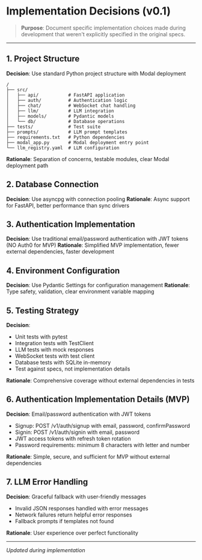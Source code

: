 # Implementation Decisions (v0.1)

> **Purpose**: Document specific implementation choices made during development that weren't explicitly specified in the original specs.

---

## 1. Project Structure

**Decision**: Use standard Python project structure with Modal deployment
```
/
├── src/
│   ├── api/           # FastAPI application
│   ├── auth/          # Authentication logic
│   ├── chat/          # WebSocket chat handling
│   ├── llm/           # LLM integration
│   ├── models/        # Pydantic models
│   └── db/            # Database operations
├── tests/             # Test suite
├── prompts/           # LLM prompt templates
├── requirements.txt   # Python dependencies
├── modal_app.py       # Modal deployment entry point
└── llm_registry.yaml  # LLM configuration
```

**Rationale**: Separation of concerns, testable modules, clear Modal deployment path

## 2. Database Connection

**Decision**: Use asyncpg with connection pooling
**Rationale**: Async support for FastAPI, better performance than sync drivers

## 3. Authentication Implementation

**Decision**: Use traditional email/password authentication with JWT tokens (NO Auth0 for MVP)
**Rationale**: Simplified MVP implementation, fewer external dependencies, faster development

## 4. Environment Configuration

**Decision**: Use Pydantic Settings for configuration management
**Rationale**: Type safety, validation, clear environment variable mapping

## 5. Testing Strategy

**Decision**: 
- Unit tests with pytest
- Integration tests with TestClient  
- LLM tests with mock responses
- WebSocket tests with test client
- Database tests with SQLite in-memory
- Test against specs, not implementation details

**Rationale**: Comprehensive coverage without external dependencies in tests

## 6. Authentication Implementation Details (MVP)

**Decision**: Email/password authentication with JWT tokens
- Signup: POST /v1/auth/signup with email, password, confirmPassword
- Signin: POST /v1/auth/signin with email, password  
- JWT access tokens with refresh token rotation
- Password requirements: minimum 8 characters with letter and number

**Rationale**: Simple, secure, and sufficient for MVP without external dependencies

## 7. LLM Error Handling

**Decision**: Graceful fallback with user-friendly messages
- Invalid JSON responses handled with error messages
- Network failures return helpful error responses
- Fallback prompts if templates not found

**Rationale**: User experience over perfect functionality

---

*Updated during implementation*